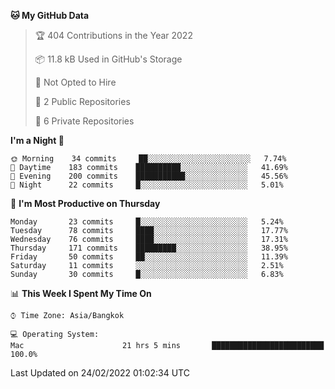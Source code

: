 <!--START_SECTION:waka-->
**🐱 My GitHub Data** 

> 🏆 404 Contributions in the Year 2022
 > 
> 📦 11.8 kB Used in GitHub's Storage 
 > 
> 🚫 Not Opted to Hire
 > 
> 📜 2 Public Repositories 
 > 
> 🔑 6 Private Repositories  
 > 
**I'm a Night 🦉** 

```text
🌞 Morning    34 commits     ██░░░░░░░░░░░░░░░░░░░░░░░   7.74% 
🌆 Daytime    183 commits    ██████████░░░░░░░░░░░░░░░   41.69% 
🌃 Evening    200 commits    ███████████░░░░░░░░░░░░░░   45.56% 
🌙 Night      22 commits     █░░░░░░░░░░░░░░░░░░░░░░░░   5.01%

```
📅 **I'm Most Productive on Thursday** 

```text
Monday       23 commits     █░░░░░░░░░░░░░░░░░░░░░░░░   5.24% 
Tuesday      78 commits     ████░░░░░░░░░░░░░░░░░░░░░   17.77% 
Wednesday    76 commits     ████░░░░░░░░░░░░░░░░░░░░░   17.31% 
Thursday     171 commits    █████████░░░░░░░░░░░░░░░░   38.95% 
Friday       50 commits     ██░░░░░░░░░░░░░░░░░░░░░░░   11.39% 
Saturday     11 commits     ░░░░░░░░░░░░░░░░░░░░░░░░░   2.51% 
Sunday       30 commits     █░░░░░░░░░░░░░░░░░░░░░░░░   6.83%

```


📊 **This Week I Spent My Time On** 

```text
⌚︎ Time Zone: Asia/Bangkok

💻 Operating System: 
Mac                      21 hrs 5 mins       █████████████████████████   100.0%

```


 Last Updated on 24/02/2022 01:02:34 UTC
<!--END_SECTION:waka-->